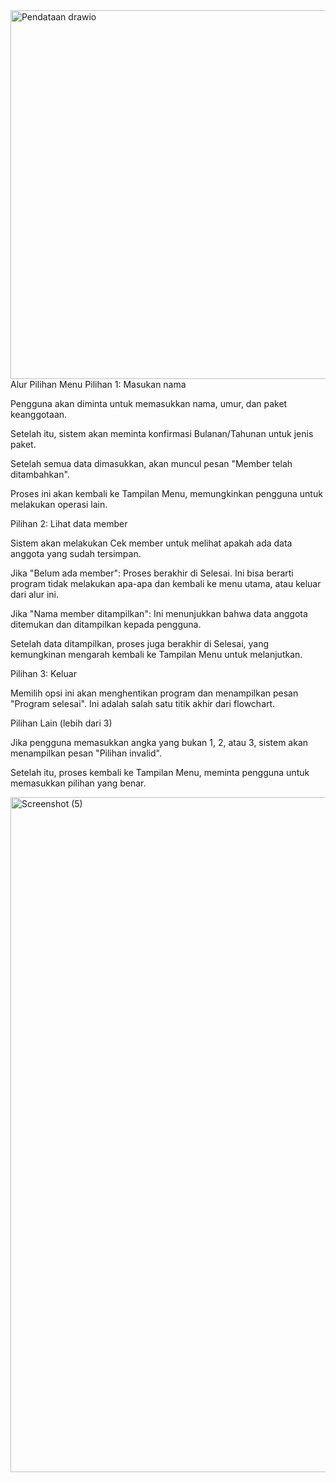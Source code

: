 <img width="727" height="590" alt="Pendataan drawio" src="https://github.com/user-attachments/assets/9124eb07-0b7d-4f55-aa55-e81620fcb7b0" />
Alur Pilihan Menu
Pilihan 1: Masukan nama

Pengguna akan diminta untuk memasukkan nama, umur, dan paket keanggotaan.

Setelah itu, sistem akan meminta konfirmasi Bulanan/Tahunan untuk jenis paket.

Setelah semua data dimasukkan, akan muncul pesan "Member telah ditambahkan".

Proses ini akan kembali ke Tampilan Menu, memungkinkan pengguna untuk melakukan operasi lain.

Pilihan 2: Lihat data member

Sistem akan melakukan Cek member untuk melihat apakah ada data anggota yang sudah tersimpan.

Jika "Belum ada member": Proses berakhir di Selesai. Ini bisa berarti program tidak melakukan apa-apa dan kembali ke menu utama, atau keluar dari alur ini.

Jika "Nama member ditampilkan": Ini menunjukkan bahwa data anggota ditemukan dan ditampilkan kepada pengguna.

Setelah data ditampilkan, proses juga berakhir di Selesai, yang kemungkinan mengarah kembali ke Tampilan Menu untuk melanjutkan.

Pilihan 3: Keluar

Memilih opsi ini akan menghentikan program dan menampilkan pesan "Program selesai". Ini adalah salah satu titik akhir dari flowchart.

Pilihan Lain (lebih dari 3)

Jika pengguna memasukkan angka yang bukan 1, 2, atau 3, sistem akan menampilkan pesan "Pilihan invalid".

Setelah itu, proses kembali ke Tampilan Menu, meminta pengguna untuk memasukkan pilihan yang benar.

<img width="1920" height="1080" alt="Screenshot (5)" src="https://github.com/user-attachments/assets/3a37c791-b718-4c01-81c5-4a1af9f4c52b" />

